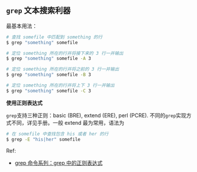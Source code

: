 ## `grep` 文本搜索利器

最基本用法：
```bash
# 查找 somefile 中匹配到 something 的行
$ grep "something" somefile

# 定位 something 所在的行并将接下来的 3 行一并输出
$ grep "something" somefile -A 3

# 定位 something 所在的行并将之前的 3 行一并输出
$ grep "something" somefile -B 3

# 定位 something 所在的行并将上下 3 行一并输出
$ grep "something" somefile -C 3
```

**使用正则表达式**

`grep`支持三种正则：basic (BRE), extend (ERE), perl (PCRE). 不同的`grep`实现方式不同，详见手册。一般 extend 最为常用，语法为
```bash
# 在 somefile 中查找包含 his 或者 her 的行
$ grep -E "his|her" somefile
```

Ref:

- [grep 命令系列：grep 中的正则表达式](https://linux.cn/article-6941-1.html)